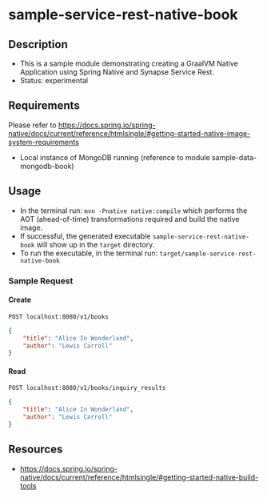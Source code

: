 # sample-service-rest-native-book

## Description

- This is a sample module demonstrating creating a GraalVM Native Application using Spring Native and Synapse Service Rest.
- Status: experimental

## Requirements 
Please refer to https://docs.spring.io/spring-native/docs/current/reference/htmlsingle/#getting-started-native-image-system-requirements
- Local instance of MongoDB running (reference to module sample-data-mongodb-book)

## Usage

- In the terminal run: `mvn -Pnative native:compile` which performs the AOT (ahead-of-time) transformations required and build the native image.
- If successful, the generated executable `sample-service-rest-native-book` will show up in the `target` directory.
- To run the executable, in the terminal run: `target/sample-service-rest-native-book`

### Sample Request
#### Create
`POST localhost:8080/v1/books`
```json
{
	"title": "Alice In Wonderland",
	"author": "Lewis Carroll"
}
```
#### Read
`POST localhost:8080/v1/books/inquiry_results`
```json
{
	"title": "Alice In Wonderland",
	"author": "Lewis Carroll"
}
```

## Resources
- https://docs.spring.io/spring-native/docs/current/reference/htmlsingle/#getting-started-native-build-tools 